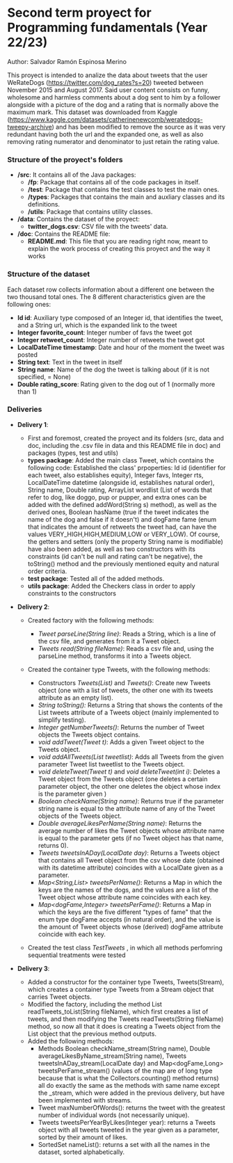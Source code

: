 # Second term proyect for Programming fundamentals (Year 22/23)


Author: Salvador Ramón Espinosa Merino

This proyect is intended to analize the data about tweets that the user WeRateDogs (https://twitter.com/dog_rates?s=20) tweeted between November 2015 and August 2017. Said user content consists on funny, wholesome and harmless comments about a dog sent to him by a follower alongside with a picture of the dog and a rating that is normally above the maximum mark. This dataset was downloaded from Kaggle (https://www.kaggle.com/datasets/catherinenewcomb/weratedogs-tweepy-archive) and has been modified to remove the source as it was very redundant having both the url and the expanded one, as well as also removing rating numerator and denominator to just retain the rating value.


### Structure of the proyect's folders

- **/src**: It contains all of the Java packages:
    - **/fp**: Package that contains all of the code packages in itself.
    - **/test**: Package that contains the test classes to test the main ones.
    - **/types**: Packages that contains the main and auxliary classes and its definitions.
    - **/utils**: Package that contains utility classes.
- **/data**: Contains the dataset of the proyect:
    - **twitter_dogs.csv**: CSV file with the tweets' data.
- **/doc**: Contains the README file:
    - **README.md**: This file that you are reading right now, meant to explain the work process of creating this proyect and the way it works 


### Structure of the dataset

Each dataset row collects information about a different one between the two thousand total ones. The 8 different characteristics given are the following ones:
- **Id id**: Auxiliary type composed of an Integer id, that identifies the tweet, and a String url, which is the expanded link to the tweet
- **Integer favorite_count**: Integer number of favs the tweet got
- **Integer retweet_count**: Integer number of retweets the tweet got
- **LocalDateTime timestamp**: Date and hour of the moment the tweet was posted
- **String text**: Text in the tweet in itself
- **String name**: Name of the dog the tweet is talking about (if it is not specified, = None)
- **Double rating_score**: Rating given to the dog out of 1 (normally more than 1)

### Deliveries

- **Delivery 1**:
    - First and foremost, created the proyect and its folders (src, data and doc, including the .csv file in data and this README file in doc) and packages (types, test and utils)
    - **types package**: Added the main class Tweet, which contains the following code:
        Established the class' prpoperties: Id id (identifier for each tweet, also establishes equity), Integer favs, Integer rts, LocalDateTime datetime (alongside id, establishes natural order), String name, Double rating, ArrayList<String> wordlist (List of words that refer to dog, like doggo, pup or pupper, and extra ones can be added with the defined addWord(String s) method), as well as the derived ones, Boolean hasName (true if the tweet indicates the name of the dog and false if it doesn't) and dogFame fame (enum that indicates the amount of retweets the tweet had, can have the values VERY_HIGH,HIGH,MEDIUM,LOW or VERY_LOW). Of course, the getters and setters (only the property String name is modifiable) have also been added, as well as two constructors with its constraints (id can't be null and rating can't be negative), the toString() method and the previously mentioned equity and natural order criteria.
    - **test package**: Tested all of the added methods.
    - **utils package**:  Added the Checkers class in order to apply constraints to the constructors



- **Delivery 2**:
    - Created factory with the following methods:
        - *Tweet parseLine(String line)*: Reads a String, which is a line of the csv file, and generates from it a Tweet object.
        - *Tweets read(String fileName)*: Reads a csv file and, using the parseLine method, transforms it into a Tweets object.

    - Created the container type Tweets, with the following methods:
        - Constructors *Tweets(List<Tweet>)* and *Tweets()*: Create new Tweets object (one with a list of tweets, the other one with its tweets attribute as an empty list).
        - *String toString():* Returns a String that shows the contents of the List<Tweet> tweets attribute of a Tweets object (mainly implemented to simplify testing).
        - *Integer getNumberTweets()*: Returns the number of Tweet objects the Tweets object contains.
        - *void addTweet(Tweet t)*: Adds a given Tweet object to the Tweets object.
        - *void addAllTweets(List<Tweet> tweetlist)*: Adds all Tweets from the given parameter Tweet list tweetlist to the Tweets object. 
        - *void deleteTweet(Tweet t)* and *void deleteTweet(int i)*: Deletes a Tweet object from the Tweets object (one deletes a certain parameter object, the other one deletes the object whose index is the parameter given )
        - *Boolean checkName(String name)*: Returns true if the parameter string name is equal to the attribute name of any of the Tweet objects of the Tweets object.
        - *Double averageLikesPerName(String name)*: Returns the average number of likes the Tweet objects whose attribute name is equal to the parameter gets (if no Tweet object has that name, returns 0).
        - *Tweets tweetsInADay(LocalDate day)*: Returns a Tweets object that contains all Tweet object from the csv whose date (obtained with its datetime attribute) coincides with a LocalDate given as a parameter.
        - *Map<String,List<Tweet>> tweetsPerName()*: Returns a Map in which the keys are the names of the dogs, and the values are a list of the Tweet object whose attribute name coincides with each key.
        - *Map<dogFame,Integer> tweetsPerFame()*: Returns a Map in which the keys are the five different "types of fame" that the enum type dogFame accepts (in natural order), and the value is the amount of Tweet objects whose (derived) dogFame attribute coincide with each key.

    - Created the test class *TestTweets* , in which all methods perfomring sequential treatments were tested



- **Delivery 3**:
    - Added a constructor for the container type Tweets, Tweets(Stream<Tweets>), which creates a container type Tweets from a Stream object that carries Tweet objects.
    - Modified the factory, including the method List<Tweet> readTweets_toList(String fileName), which first creates a list of tweets, and then modifying the Tweets readTweets(String fileName) method, so now all that it does is creating a Tweets object from the List<Tweet> object that the previous method outputs.
    - Added the following methods:
        - Methods Boolean checkName_stream(String name), Double averageLikesByName_stream(String name), Tweets tweetsInADay_stream(LocalDate day) and Map<dogFame,Long> tweetsPerFame_stream() (values of the map are of long type because that is what the Collectors.counting() method returns) all do exactly the same as the methods with same name except the _stream, which were added in the previous delivery, but have been implemented with streams.
        - Tweet maxNumberOfWords(): returns the tweet with the greatest number of individual words (not necessarily unique).
        - Tweets tweetsPerYearByLikes(Integer year): returns a Tweets object with all tweets tweeted in the year given as a parameter, sorted by their amount of likes. 
        - SortedSet<String> nameList(): returns a set with all the names in the dataset, sorted alphabetically.



    